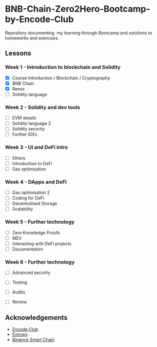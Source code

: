 # BNB-Chain-Zero2Hero-Bootcamp-by-Encode-Club
Repository documenting  my learning through Bootcamp and solutions to homeworks and exercises.

## Lessons

### Week 1 - Introduction to blockchain and Solidity
- [x] Course Introduction / Blockchain / Cryptography
- [x] BNB Chain
- [x] Remix
- [ ] Solidity language

### Week 2 - Solidity and dev tools
- [ ] EVM details
- [ ] Solidity language 2
- [ ] Solidity security
- [ ] Further IDEs

### Week 3 - UI and DeFi intro
- [ ] Ethers
- [ ] Introduction to DeFi
- [ ] Gas optimisation

### Week 4 - DApps and DeFi
- [ ] Gas optimisation 2
- [ ] Coding for DeFi
- [ ] Decentralised Storage
- [ ] Scalability

### Week 5 - Further technology
- [ ] Zero Knowledge Proofs
- [ ] MEV
- [ ] Interacting with DeFi projects
- [ ] Documentation

### Week 6 - Further technology
- [ ] Advanced security
- [ ] Testing
- [ ] Audits
- [ ] Review



## Acknowledgements

 - [Encode Club](https://www.encode.club/)
 - [Extropy](https://extropy.io/)
 - [Binance Smart Chain](https://www.bnbchain.org/en)

